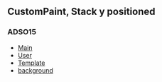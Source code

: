 ## CustomPaint, Stack y positioned
### ADSO15
- [Main](main.md)
- [User](user.md)
- [Template](template.md)
- [background](background.md)
